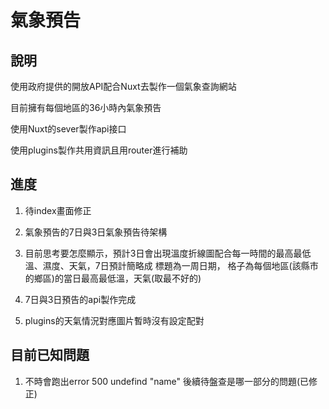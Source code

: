 # 氣象預告

## 說明

使用政府提供的開放API配合Nuxt去製作一個氣象查詢網站

目前擁有每個地區的36小時內氣象預告

使用Nuxt的sever製作api接口

使用plugins製作共用資訊且用router進行補助


## 進度

1. 待index畫面修正

2. 氣象預告的7日與3日氣象預告待架構

3. 目前思考要怎麼顯示，預計3日會出現溫度折線圖配合每一時間的最高最低溫、濕度、天氣，7日預計簡略成 標題為一周日期， 格子為每個地區(該縣市的鄉區)的當日最高最低溫，天氣(取最不好的)

4. 7日與3日預告的api製作完成

5. plugins的天氣情況對應圖片暫時沒有設定配對


## 目前已知問題

1. 不時會跑出error 500 undefind "name" 後續待盤查是哪一部分的問題(已修正)


